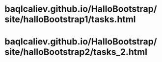 # baqlcaliev.github.io/HalloBootstrap/site/halloBootstrap1/tasks.html
# baqlcaliev.github.io/HalloBootstrap/site/halloBootstrap2/tasks_2.html
